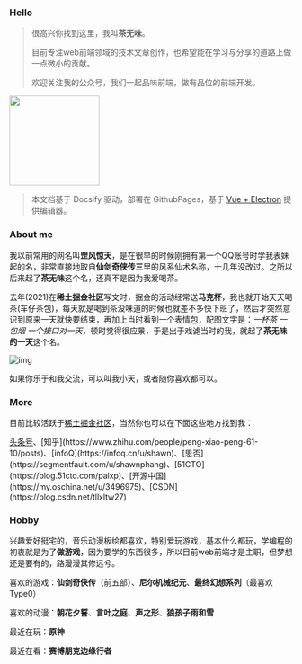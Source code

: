 ### Hello

> 很高兴你找到这里，我叫**茶无味**。
>
> 目前专注web前端领域的技术文章创作，也希望能在学习与分享的道路上做一点微小的贡献。
> 
> 欢迎关注我的公众号，我们一起品味前端，做有品位的前端开发。
>

<img src="https://book.palxp.com/wechat.png" height = "160" />

> 本文档基于 Docsify 驱动，部署在 GithubPages，基于 [Vue + Electron](https://juejin.cn/post/7127593631606636581) 提供编辑器。

### About me

我以前常用的网名叫**罡风惊天**，是在很早的时候刚拥有第一个QQ账号时学我表妹起的名，非常直接地取自**仙剑奇侠传三**里的风系仙术名称，十几年没改过。之所以后来起了**茶无味**这个名，还真不是因为我爱喝茶。

去年(2021)在**稀土掘金社区**写文时，掘金的活动经常送**马克杯**，我也就开始天天喝茶(车仔茶包)，每天就是喝到茶没味道的时候也就差不多快下班了，然后才突然意识到原来一天就快要结束，再加上当时看到一个表情包，配图文字是：*一杯茶 一包烟 一个接口对一天*，顿时觉得很应景，于是出于戏谑当时的我，就起了**茶无味的一天**这个名。

![img](https://book.palxp.com/images/0.9214494194923779.jpg)

如果你乐于和我交流，可以叫我小天，或者随你喜欢都可以。

### More

目前比较活跃于[稀土掘金社区](https://juejin.cn/user/2682464103060541/posts)，当然你也可以在下面这些地方找到我：

[头条号](https://www.toutiao.com/c/user/token/MS4wLjABAAAARwn6TtOx1OWIcfzBKm-RIY5k9GmkeMsFBIkKMeSkrLw/?)、[知乎](https://www.zhihu.com/people/peng-xiao-peng-61-10/posts)、[infoQ](https://infoq.cn/u/shawn)、[思否](https://segmentfault.com/u/shawnphang)、[51CTO](https://blog.51cto.com/palxp)、[开源中国](https://my.oschina.net/u/3496975)、[CSDN](https://blog.csdn.net/tllxltw27)

### Hobby

兴趣爱好挺宅的，音乐动漫板绘都喜欢，特别爱玩游戏，基本什么都玩，学编程的初衷就是为了**做游戏**，因为要学的东西很多，所以目前web前端才是主职，但梦想还是要有的，路漫漫其修远兮。

喜欢的游戏：**仙剑奇侠传**（前五部）、**尼尔机械纪元**、**最终幻想系列**（最喜欢Type0）

喜欢的动漫：**朝花夕誓**、**言叶之庭**、**声之形**、**狼孩子雨和雪**

最近在玩：**原神**

最近在看：**赛博朋克边缘行者**
